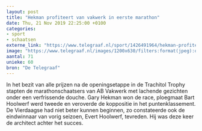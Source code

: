 ```yaml
---
layout: post
title: "Hekman profiteert van vakwerk in eerste marathon"
date: Thu, 21 Nov 2019 22:25:00 +0100
categories: 
- sport 
- schaatsen 
externe_link: "https://www.telegraaf.nl/sport/1426491964/hekman-profiteert-van-vakwerk-in-eerste-marathon"
image: "https://www.telegraaf.nl/images/1200x630/filters:format(jpeg):quality(80)/cdn-kiosk-api.telegraaf.nl/e7b8029c-0ca5-11ea-8e64-02d1dbdc35d1.jpg"
aantal: 71
unieke: 60
bron: "De Telegraaf"
---
```


<p class="intro">In het bezit van alle prijzen na de openingsetappe in de Trachitol Trophy stapten de marathonschaatsers van AB Vakwerk met lachende gezichten onder een verfrissende douche. Gary Hekman won de race, ploegmaat Bart Hoolwerf werd tweede en veroverde de koppositie in het puntenklassement. De Vierdaagse had niet beter kunnen beginnen, zo constateerde ook de eindwinnaar van vorig seizoen, Evert Hoolwerf, tevreden. Hij was deze keer de architect achter het succes.</p>
